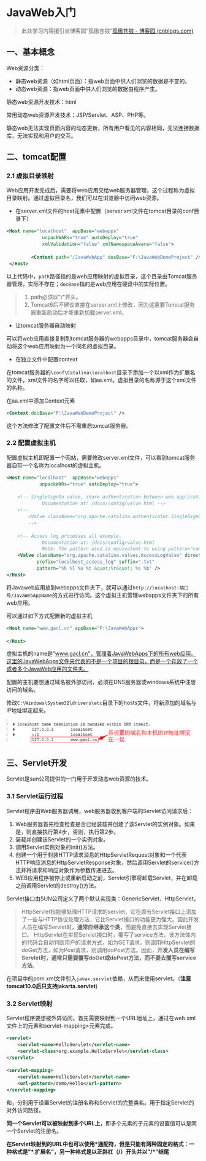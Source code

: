 # JavaWeb入门

> 此处学习内容援引自博客园”孤傲苍狼“[孤傲苍狼 - 博客园 (cnblogs.com)](https://www.cnblogs.com/xdp-gacl/)

## 一、基本概念

Web资源分类：

- 静态web资源（如html页面）：指web页面中供人们浏览的数据是不变的。
- 动态web资源：指web页面中供人们浏览的数据由程序产生。

静态web资源开发技术：html

常用动态web资源开发技术：JSP/Servlet、ASP、PHP等。

静态web无法实现页面内容的动态更新，所有用户看见的内容相同，无法连接数据库，无法实现和用户的交互。

## 二、tomcat配置

### 2.1 虚拟目录映射

Web应用开发完成后，需要将web应用交给web服务器管理，这个过程称为虚拟目录映射。通过虚拟目录名，我们可以在浏览器中访问web资源。

- 在server.xml文件的host元素中配置（server.xml文件在tomcat目录的conf目录下）

```xml
<Host name="localhost"  appBase="webapps"
             unpackWARs="true" autoDeploy="true"
             xmlValidation="false" xmlNamespaceAware="false">

         <Context path="/JavaWebApp" docBase="F:\JavaWebDemoProject" />
 </Host>
```

以上代码中，`path`路径指的是web应用映射的虚拟目录，这个目录由Tomcat服务器管理，实际不存在；`docBase`指的是web应用在硬盘中的实际位置。

> 1. path必须以"/"开头。
> 2. Tomcat6后不建议直接在server.xml上修改，因为这需要Tomcat服务器重新启动后才能重新加载server.xml。

- 让tomcat服务器自动映射

可以将web应用直接复制到tomcat服务器的webapps目录中，tomcat服务器会自动将这个web应用映射为一个同名的虚拟目录。

- 在独立文件中配置context

在tomcat服务器的`\conf\Catalina\localhost`目录下添加一个以xml作为扩展名的文件，xml文件的名字可以任取，如aa.xml。虚拟目录的名称源于这个xml文件的名称。

在aa.xml中添加Context元素

```xml
<Context docBase="F:\JavaWebDemoProject" />
```

这个方法修改了配置文件后不需重启tomcat服务器。

### 2.2 配置虚拟主机

配置虚拟主机即配置一个网站，需要修改server.xml文件，可以看到tomcat服务器自带一个名称为localhost的虚拟主机。

```xml
<Host name="localhost"  appBase="webapps"
            unpackWARs="true" autoDeploy="true">

    <!-- SingleSignOn valve, share authentication between web applications
             Documentation at: /docs/config/valve.html -->
    <!--
        <Valve className="org.apache.catalina.authenticator.SingleSignOn" />
        -->

    <!-- Access log processes all example.
             Documentation at: /docs/config/valve.html
             Note: The pattern used is equivalent to using pattern="common" -->
    <Valve className="org.apache.catalina.valves.AccessLogValve" directory="logs"
           prefix="localhost_access_log" suffix=".txt"
           pattern="%h %l %u %t &quot;%r&quot; %s %b" />
</Host>
```

将Javaweb应用放到webapps文件夹下，就可以通过`http://localhost:端口号/JavaWebAppName`的方式进行访问。这个虚拟主机管理webapps文件夹下的所有web应用。

可以通过如下方式配置新的虚拟主机

```xml
<Host name="www.gacl.cn" appBase="F:\JavaWebApps">
  
</Host>
```

虚拟主机的name是"www.gacl.cn"，管理着JavaWebApps下的所有web应用。这里的JavaWebApps文件夹代表的不是一个项目的根目录，而是一个存放了一个或者多个JavaWeb应用的文件夹。

配置的主机要想通过域名被外部访问，必须在DNS服务器或windows系统中注册访问的域名。

修改`C:\Windows\System32\drivers\etc`目录下的hosts文件，将新添加的域名与IP地址绑定起来。

![](.\1.png)

## 三、Servlet开发

Servlet是sun公司提供的一门用于开发动态web资源的技术。

### 3.1 Servlet运行过程

Servlet程序由Web服务器调用，web服务器收到客户端的Servlet访问请求后：

1. Web服务器首先检查检查是否已经装载并创建了该Servlet的实例对象。如果是，则直接执行第4步，否则，执行第2步。
2. 装载并创建该Servlet的一个实例对象。
3. 调用Servlet实例对象的init()方法。
4. 创建一个用于封装HTTP请求消息的HttpServletRequest对象和一个代表HTTP响应消息的HttpServletResponse对象，然后调用Servlet的service()方法并将请求和响应对象作为参数传递进去。
5. WEB应用程序被停止或重新启动之前，Servlet引擎将卸载Servlet，并在卸载之前调用Servlet的destroy()方法。



Servlet接口由SUN公司定义了两个默认实现类：GenericServlet、HttpServlet。

> HttpServlet指能够处理HTTP请求的servlet，它在原有Servlet接口上添加了一些与HTTP协议处理方法，它比Servlet接口的功能更为强大。因此开发人员在编写Servlet时，**通常应继承这个类**，而避免直接去实现Servlet接口。
> HttpServlet在实现Servlet接口时，覆写了service方法，该方法体内的代码会自动判断用户的请求方式，如为GET请求，则调用HttpServlet的doGet方法，如为Post请求，则调用doPost方法。因此，**开发人员在编写Servlet时，通常只需要覆写doGet或doPost方法，而不要去覆写service方法**。



在项目中的pom.xml文件引入`javax.servlet`依赖，从而来使用servlet。（**注意tomcat10.0后只支持jakarta.servlet**)

### 3.2 Servlet映射

Servlet程序要想被外界访问，首先需要映射到一个URL地址上，通过在web.xml文件上的<servlet>元素和servlet-mapping>元素完成。

```xml
<servlet>
	<servlet-name>HelloServlet</servlet-name>
	<servlet-class>org.example.HelloServlet</servlet-class>
</servlet>
    
<servlet-mapping>
    <servlet-name>HelloServlet</servlet-name>
    <url-pattern>/demo/Hello</url-pattern>
</servlet-mapping>
```

<servlet-name>和<servlet-class>，分别用于设置Servlet的注册名称和Servlet的完整类名。<url-pattern>用于指定Servlet的对外访问路径。

**同一个Servlet可以被映射到多个URL上**，即多个<servlet-mapping>元素的<servlet-name>子元素的设置值可以是同一个Servlet的注册名。

**在Servlet映射到的URL中也可以使用\*通配符，但是只能有两种固定的格式：一种格式是"\*.扩展名"，另一种格式是以正斜杠（/）开头并以"/\*"结尾**

